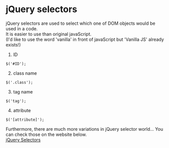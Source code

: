 # jQuery selectors
jQuery selectors are used to select which one of DOM objects would be used in a code.  
It is easier to use than original javaScript.  
(I'd like to use the word 'vanilla' in front of javaScript but 'Vanilla JS' already exists!)
1. ID
```
$('#ID');
```
2. class name
```
$('.class');
```
3. tag name
```
$('tag');
```
4. attribute
```
$('[attribute]');
```
Furthermore, there are much more variations in jQuery selector world... You can check those on the website below.  
[jQuery Selectors](https://www.w3schools.com/jquery/jquery_ref_selectors.asp)